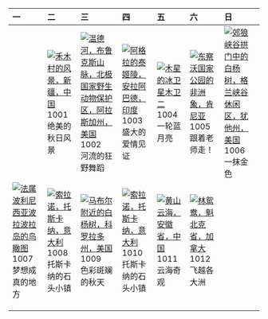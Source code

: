 | 一                                                                                                                                                                                       | 二                                                                                                                                                                                           | 三                                                                                                                                                                                                              | 四                                                                                                                                                                                                     | 五                                                                                                                                                                                   | 六                                                                                                                                                                                             | 日                                                                                                                                                                                              |
|:----------------------------------------------------------------------------------------------------------------------------------------------------------------------------------------|:--------------------------------------------------------------------------------------------------------------------------------------------------------------------------------------------|:---------------------------------------------------------------------------------------------------------------------------------------------------------------------------------------------------------------|:------------------------------------------------------------------------------------------------------------------------------------------------------------------------------------------------------|:------------------------------------------------------------------------------------------------------------------------------------------------------------------------------------|:----------------------------------------------------------------------------------------------------------------------------------------------------------------------------------------------|:-----------------------------------------------------------------------------------------------------------------------------------------------------------------------------------------------|
|                                                                                                                                                                                         | [![](https://www.bing.com/th?id=OHR.NationalDay2024_ZH-CN7026189162_320x240.jpg '禾木村的风景，新疆，中国')](https://www.bing.com/th?id=OHR.NationalDay2024_ZH-CN7026189162_UHD.jpg)<br>1001<br>绝美的秋日风景 | [![](https://www.bing.com/th?id=OHR.WindRiverAlaska_ZH-CN7317039321_320x240.jpg '温德河，布鲁克斯山脉，北极国家野生动物保护区，阿拉斯加州，美国')](https://www.bing.com/th?id=OHR.WindRiverAlaska_ZH-CN7317039321_UHD.jpg)<br>1002<br>河流的狂野舞蹈 | [![](https://www.bing.com/th?id=OHR.TajMahalReflection_ZH-CN7498774173_320x240.jpg '阿格拉的泰姬陵，安拉阿巴德，印度')](https://www.bing.com/th?id=OHR.TajMahalReflection_ZH-CN7498774173_UHD.jpg)<br>1003<br>盛大的爱情见证 | [![](https://www.bing.com/th?id=OHR.EuropaMoon_ZH-CN0149249980_320x240.jpg '木星的冰卫星木卫二')](https://www.bing.com/th?id=OHR.EuropaMoon_ZH-CN0149249980_UHD.jpg)<br>1004<br>一轮蓝月亮        | [![](https://www.bing.com/th?id=OHR.ElephantTeacher_ZH-CN0543308499_320x240.jpg '东察沃国家公园的非洲象，肯尼亚')](https://www.bing.com/th?id=OHR.ElephantTeacher_ZH-CN0543308499_UHD.jpg)<br>1005<br>跟着老师走！ | [![](https://www.bing.com/th?id=OHR.CoyoteGulch_ZH-CN2869463336_320x240.jpg '郊狼峡谷拱门中的白杨树，格兰峡谷休闲区，犹他州，美国')](https://www.bing.com/th?id=OHR.CoyoteGulch_ZH-CN2869463336_UHD.jpg)<br>1006<br>一抹金色 |
| [![](https://www.bing.com/th?id=OHR.BoraPapeete_ZH-CN1991283465_320x240.jpg '法属波利尼西亚波拉波拉岛的鸟瞰图')](https://www.bing.com/th?id=OHR.BoraPapeete_ZH-CN1991283465_UHD.jpg)<br>1007<br>梦想成真的地方 | [![](https://www.bing.com/th?id=OHR.SoranoItaly_ZH-CN1190725201_320x240.jpg '索拉诺，托斯卡纳，意大利')](https://www.bing.com/th?id=OHR.SoranoItaly_ZH-CN1190725201_UHD.jpg)<br>1008<br>托斯卡纳的石头小镇       | [![](https://www.bing.com/th?id=OHR.AspensColorado_ZH-CN0132780533_320x240.jpg '马布尔附近的白杨树，科罗拉多州，美国')](https://www.bing.com/th?id=OHR.AspensColorado_ZH-CN0132780533_UHD.jpg)<br>1009<br>色彩斑斓的秋天                | [![](https://www.bing.com/th?id=OHR.SoranoItaly_ZH-CN5842160079_320x240.jpg '索拉诺，托斯卡纳，意大利')](https://www.bing.com/th?id=OHR.SoranoItaly_ZH-CN5842160079_UHD.jpg)<br>1010<br>托斯卡纳的石头小镇                 | [![](https://www.bing.com/th?id=OHR.Chongyang2024_ZH-CN4180097837_320x240.jpg '黄山云海，安徽省，中国')](https://www.bing.com/th?id=OHR.Chongyang2024_ZH-CN4180097837_UHD.jpg)<br>1011<br>云海奇观 | [![](https://www.bing.com/th?id=OHR.QuebecDuck_ZH-CN0588954873_320x240.jpg '林鸳鸯，魁北克省，加拿大')](https://www.bing.com/th?id=OHR.QuebecDuck_ZH-CN0588954873_UHD.jpg)<br>1012<br>飞越各大洲               |                                                                                                                                                                                                |
|                                                                                                                                                                                         |                                                                                                                                                                                             |                                                                                                                                                                                                                |                                                                                                                                                                                                       |                                                                                                                                                                                     |                                                                                                                                                                                               |                                                                                                                                                                                                |
|                                                                                                                                                                                         |                                                                                                                                                                                             |                                                                                                                                                                                                                |                                                                                                                                                                                                       |                                                                                                                                                                                     |                                                                                                                                                                                               |                                                                                                                                                                                                |
|                                                                                                                                                                                         |                                                                                                                                                                                             |                                                                                                                                                                                                                |                                                                                                                                                                                                       |                                                                                                                                                                                     |                                                                                                                                                                                               |                                                                                                                                                                                                |